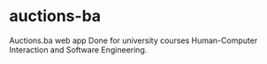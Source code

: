 # auctions-ba
Auctions.ba web app
Done for university courses Human-Computer Interaction and Software Engineering.
